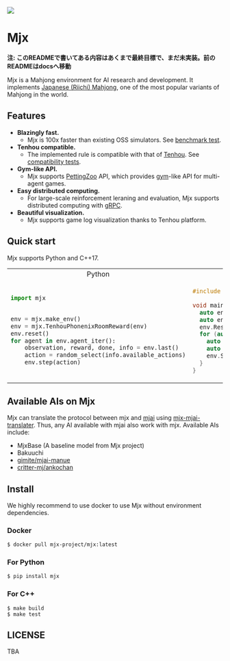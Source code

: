 [![](https://github.com/sotetsuk/mahjong/workflows/build/badge.svg)](https://github.com/sotetsuk/mahjong/actions)

# Mjx

**注: このREADMEで書いてある内容はあくまで最終目標で、まだ未実装。前のREADMEはdocsへ移動**

Mjx is a Mahjong environment for AI research and development.
It implements [Japanese (Riichi) Mahjong](https://en.wikipedia.org/wiki/Japanese_Mahjong), one of the most popular variants of Mahjong in the world.

## Features

- **Blazingly fast.** 
  - Mjx is 100x faster than existing OSS simulators. See [benchmark test]().
- **Tenhou compatible.** 
  - The implemented rule is compatible with that of [Tenhou](https://tenhou.net/). See [compatibility tests]().
- **Gym-like API.** 
  - Mjx supports [PettingZoo](https://github.com/PettingZoo-Team/PettingZoo) API, which provides [gym](https://github.com/openai/gym)-like API for multi-agent games.
- **Easy distributed computing.**
  - For large-scale reinforcement leraning and evaluation, Mjx supports distributed computing with [gRPC](https://github.com/grpc/grpc).
- **Beautiful visualization.**
  - Mjx supports game log visualization thanks to Tenhou platform.

## Quick start

Mjx supports Python and C++17.


<table>
<tr>
<td align="center"> Python </td>
<td align="center"> C++ </td>
</tr>
<tr>
<td valign="top">

```py

import mjx 


env = mjx.make_env()
env = mjx.TenhouPhonenixRoomReward(env)
env.reset()
for agent in env.agent_iter():
    observation, reward, done, info = env.last()
    action = random_select(info.available_actions)
    env.step(action)
```

</td>
<td valign="top">

```c++
#include <mjx/mjx.h>

void main() {
  auto env = mjx::MakeEnv();
  auto env = mjx::TenhouPhoenixRoomReward(env);
  env.Reset();
  for (auto agent: env.AgentIter()) {
    auto [observation, reward, done, info] = env.Last();
    auto action = RandomSelect(info.available_actions);
    env.Step(action);
  }
}
```

</td>
</tr>
</table>

## Available AIs on Mjx
Mjx can translate the protocol between mjx and [mjai](https://github.com/gimite/mjai) using [mjx-mjai-translater](https://github.com/mjx-project/mjx-mjai-translater).
Thus, any AI available with mjai also work with mjx.
Available AIs include:

- MjxBase (A baseline model from Mjx project)
- Bakuuchi
- [gimite/mjai-manue](https://github.com/gimite/mjai-manue) 
- [critter-mj/ankochan](https://github.com/critter-mj/akochan)

## Install

We highly recommend to use docker to use Mjx without environment dependencies.

### Docker

```sh
$ docker pull mjx-project/mjx:latest
```

### For Python

```sh
$ pip install mjx
```

### For C++


```$
$ make build
$ make test
```

## LICENSE
TBA
